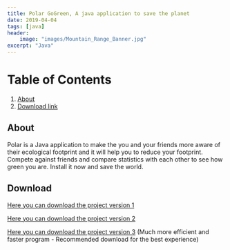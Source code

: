 ```yaml
---
title: Polar GoGreen, A java application to save the planet
date: 2019-04-04
tags: [java]
header:
    image: "images/Mountain_Range_Banner.jpg"
excerpt: "Java"
---
```


# Table of Contents

1. [About](#About)
2. [Download link](#Download)

## About
Polar is a Java application to make the you and your friends more aware of their ecological footprint and it will help you to reduce your footprint. Compete against friends and compare statistics with each other to see how green you are. Install it now and save the world.

## Download
[Here you can download the project version 1]({{https://imnublet.github.io}}/download/clientmac.jar)

[Here you can download the project version 2]({{https://imnublet.github.io}}/download/clientv2.jar)

[Here you can download the project version 3]({{https://imnublet.github.io}}/download/clientv3.jar) (Much more efficient and faster program - Recommended download for the best experience)



